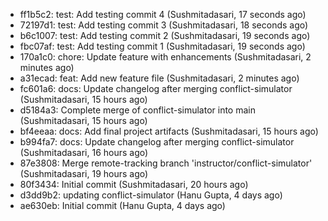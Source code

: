- ff1b5c2: test: Add testing commit 4 (Sushmitadasari, 17 seconds ago)
- 72197d1: test: Add testing commit 3 (Sushmitadasari, 18 seconds ago)
- b6c1007: test: Add testing commit 2 (Sushmitadasari, 19 seconds ago)
- fbc07af: test: Add testing commit 1 (Sushmitadasari, 19 seconds ago)
- 170a1c0: chore: Update feature with enhancements (Sushmitadasari, 2 minutes ago)
- a31ecad: feat: Add new feature file (Sushmitadasari, 2 minutes ago)
- fc601a6: docs: Update changelog after merging conflict-simulator (Sushmitadasari, 15 hours ago)
- d5184a3: Complete merge of conflict-simulator into main (Sushmitadasari, 15 hours ago)
- bf4eeaa: docs: Add final project artifacts (Sushmitadasari, 15 hours ago)
- b994fa7: docs: Update changelog after merging conflict-simulator (Sushmitadasari, 16 hours ago)
- 87e3808: Merge remote-tracking branch 'instructor/conflict-simulator' (Sushmitadasari, 19 hours ago)
- 80f3434: Initial commit (Sushmitadasari, 20 hours ago)
- d3dd9b2: updating conflict-simulator (Hanu Gupta, 4 days ago)
- ae630eb: Initial commit (Hanu Gupta, 4 days ago)